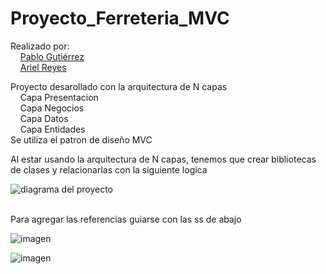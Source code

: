 # Proyecto_Ferreteria_MVC

Realizado por:
<br>
&nbsp;&nbsp;&nbsp;&nbsp;[Pablo Gutiérrez](https://github.com/Xch4rt)
<br/>
&nbsp;&nbsp;&nbsp;&nbsp;[Ariel Reyes](https://github.com/Ariel-r03)

Proyecto desarollado con la arquitectura de N capas
<br>
&nbsp;&nbsp;&nbsp;&nbsp;Capa Presentacion<br>
&nbsp;&nbsp;&nbsp;&nbsp;Capa Negocios<br>
&nbsp;&nbsp;&nbsp;&nbsp;Capa Datos<br>
&nbsp;&nbsp;&nbsp;&nbsp;Capa Entidades<br>
Se utiliza el patron de diseño MVC

Al estar usando la arquitectura de N capas, tenemos que crear bibliotecas de clases y relacionarlas con la siguiente logica

![diagrama del proyecto](https://user-images.githubusercontent.com/35347784/141604375-f767d789-5df1-4175-9fe3-30756a96e1ed.png)

<br>
Para agregar las referencias guiarse con las ss de abajo
<br>

![imagen](https://user-images.githubusercontent.com/35347784/138581567-4d29a431-d6bd-42e4-a031-ff712c074c17.png)

![imagen](https://user-images.githubusercontent.com/35347784/138581757-6b2c5bd3-8728-410e-b687-f2e4b9f051c1.png)
